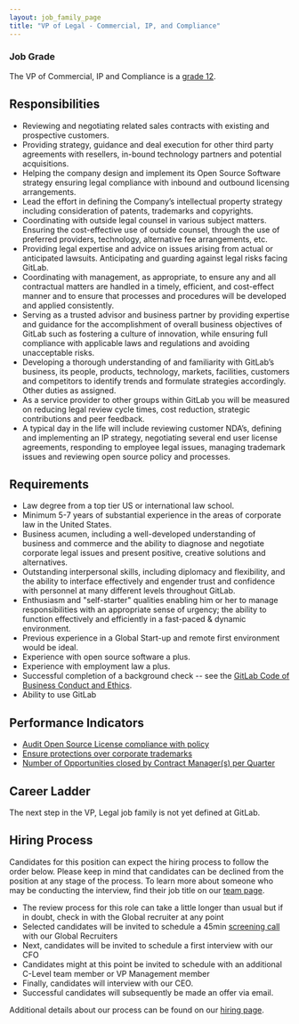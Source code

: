 ```yaml
---
layout: job_family_page
title: "VP of Legal - Commercial, IP, and Compliance"
---
```


### Job Grade 

The VP of Commercial, IP and Compliance is a [grade 12](/handbook/total-rewards/compensation/compensation-calculator/#gitlab-job-grades).

## Responsibilities

- Reviewing and negotiating related sales contracts with existing and prospective customers.
- Providing strategy, guidance and deal execution for other third party agreements with resellers, in-bound technology partners and potential acquisitions.
- Helping the company design and implement its Open Source Software strategy ensuring legal compliance with inbound and outbound licensing arrangements.
- Lead the effort in defining the Company’s intellectual property strategy including consideration of patents, trademarks and copyrights.
- Coordinating with outside legal counsel in various subject matters. Ensuring the cost-effective use of outside counsel, through the use of preferred providers, technology, alternative fee arrangements, etc.
- Providing legal expertise and advice on issues arising from actual or anticipated lawsuits. Anticipating and guarding against legal risks facing GitLab.
- Coordinating with management, as appropriate, to ensure any and all contractual matters are handled in a timely, efficient, and cost-effect manner and to ensure that processes and procedures will be developed and applied consistently.
- Serving as a trusted advisor and business partner by providing expertise and guidance for the accomplishment of overall business objectives of GitLab such as fostering a culture of innovation, while ensuring full compliance with applicable laws and regulations and avoiding unacceptable risks.
- Developing a thorough understanding of and familiarity with GitLab’s business, its people, products, technology, markets, facilities, customers and competitors to identify trends and formulate strategies accordingly. Other duties as assigned.
- As a service provider to other groups within GitLab you will be measured on reducing legal review cycle times, cost reduction, strategic contributions and peer feedback.
- A typical day in the life will include reviewing customer NDA’s, defining and implementing an IP strategy, negotiating several end user license agreements, responding to employee legal issues, managing trademark issues and reviewing open source policy and processes.

## Requirements

- Law degree from a top tier US or international law school.
- Minimum 5-7 years of substantial experience in the areas of corporate law in the United States.
- Business acumen, including a well-developed understanding of business and commerce and the ability to diagnose and negotiate corporate legal issues and present positive, creative solutions and alternatives.
- Outstanding interpersonal skills, including diplomacy and flexibility, and the ability to interface effectively and engender trust and confidence with personnel at many different levels throughout GitLab.
- Enthusiasm and "self-starter" qualities enabling him or her to manage responsibilities with an appropriate sense of urgency; the ability to function effectively and efficiently in a fast-paced & dynamic environment.
- Previous experience in a Global Start-up and remote first environment would be ideal.
- Experience with open source software a plus.
- Experience with employment law a plus.
- Successful completion of a background check -- see the [GitLab Code of Business Conduct and Ethics](https://ir.gitlab.com/static-files/7d8c7eb3-cb17-4d68-a607-1b7a1fa1c95d).
- Ability to use GitLab

## Performance Indicators
- [Audit Open Source License compliance with policy](/handbook/legal/#audit-open-source-license-compliance-with-policy--100)
- [Ensure protections over corporate trademarks](/handbook/legal/#ensure-protections-over-corporate-trademarks--100)
- [Number of Opportunities closed by Contract Manager(s) per Quarter](/handbook/legal/#number-of-opportunities-closed-by-contract-managers-per-quarter--66)

## Career Ladder

The next step in the VP, Legal job family is not yet defined at GitLab.

## Hiring Process

Candidates for this position can expect the hiring process to follow the order below. Please keep in mind that candidates can be declined from the position at any stage of the process. To learn more about someone who may be conducting the interview, find their job title on our [team page](/company/team).

* The review process for this role can take a little longer than usual but if in doubt, check in with the Global recruiter at any point
* Selected candidates will be invited to schedule a 45min [screening call](/handbook/hiring/#screening-call) with our Global Recruiters
* Next, candidates will be invited to schedule a first interview with our CFO
* Candidates might at this point be invited to schedule with an additional C-Level team member or VP Management member
* Finally, candidates will interview with our CEO.
* Successful candidates will subsequently be made an offer via email.

Additional details about our process can be found on our [hiring page](/handbook/hiring/).
